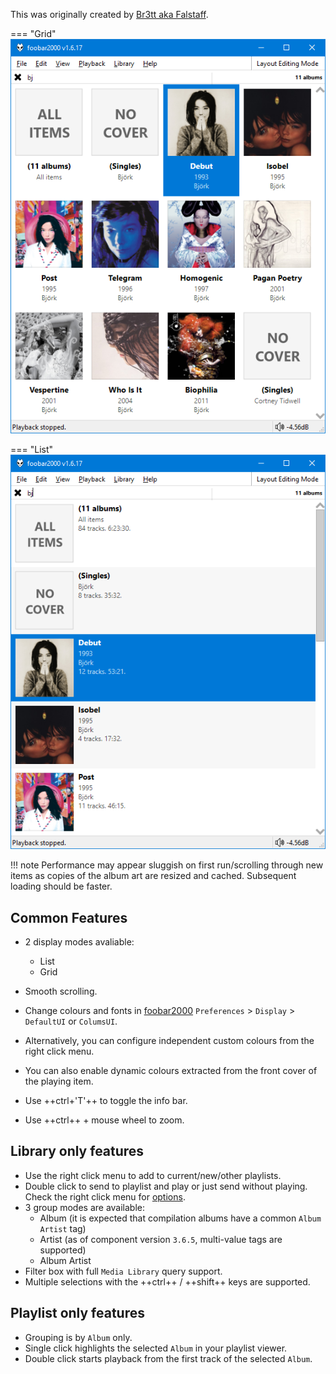 This was originally created by [Br3tt aka Falstaff](https://www.deviantart.com/br3tt).

=== "Grid"
	![browser album art grid](../images/smooth-browser-grid.png)

=== "List"
	![browser column album art](../images/smooth-browser-list.png)

!!! note
	Performance may appear sluggish on first run/scrolling through new items
	as copies of the album art are resized and cached. Subsequent loading
	should be faster.

## Common Features
- 2 display modes avaliable:
    * List
    * Grid

- Smooth scrolling.
- Change colours and fonts in [foobar2000](https://www.foobar2000.org) `Preferences` > `Display` > `DefaultUI` or `ColumsUI`.
- Alternatively, you can configure independent custom colours from the right click menu.
- You can also enable dynamic colours extracted from the front cover of the playing item.
- Use ++ctrl+'T'++ to toggle the info bar.
- Use ++ctrl++ + mouse wheel to zoom.

## Library only features
- Use the right click menu to add to current/new/other playlists.
- Double click to send to playlist and play or just send without playing. Check the right click menu for [options](../images/smooth-browser-playlist-options.png).
- 3 group modes are available:
    * Album (it is expected that compilation albums have a common `Album Artist` tag)
    * Artist (as of component version `3.6.5`, multi-value tags are supported)
    * Album Artist
- Filter box with full `Media Library` query support.
- Multiple selections with the ++ctrl++ / ++shift++ keys are supported.

## Playlist only features
- Grouping is by `Album` only.
- Single click highlights the selected `Album` in your playlist viewer.
- Double click starts playback from the first track of the selected `Album`.
